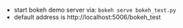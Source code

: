 - start bokeh demo server via: `bokeh serve bokeh_test.py`
- default address is http://localhost:5006/bokeh_test